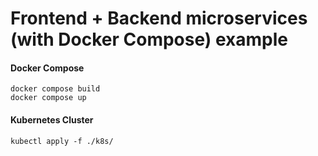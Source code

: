 # Frontend + Backend microservices (with Docker Compose) example

#### Docker Compose

```shell
docker compose build
docker compose up
```

#### Kubernetes Cluster

```shell
kubectl apply -f ./k8s/
```
